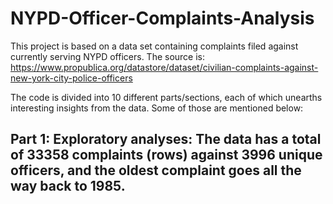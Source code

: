 # NYPD-Officer-Complaints-Analysis
This project is based on a data set containing complaints filed against currently serving NYPD officers. The source is: https://www.propublica.org/datastore/dataset/civilian-complaints-against-new-york-city-police-officers

The code is divided into 10 different parts/sections, each of which unearths interesting insights from the data. Some of those are mentioned below:

## Part 1: Exploratory analyses: The data has a total of 33358 complaints (rows) against 3996 unique officers, and the oldest complaint goes all the way back to 1985. 

